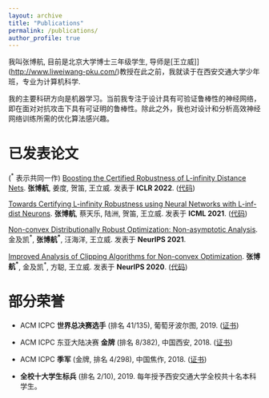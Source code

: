 ```yaml
---
layout: archive
title: "Publications"
permalink: /publications/
author_profile: true
---
```


我叫张博航, 目前是北京大学博士三年级学生, 导师是[王立威]](http://www.liweiwang-pku.com/)教授在此之前，我就读于在西安交通大学少年班，专业为计算机科学.

我的主要科研方向是机器学习。当前我专注于设计具有可验证鲁棒性的神经网络，即在面对对抗攻击下具有可证明的鲁棒性。除此之外，我也对设计和分析高效神经网络训练所需的优化算法感兴趣。


已发表论文
======
(<sup>\*</sup> 表示共同一作)
[Boosting the Certified Robustness of L-infinity Distance Nets](https://arxiv.org/abs/2110.06850). **张博航**, 姜度, 贺笛, 王立威. 发表于 **ICLR 2022**. ([代码](https://github.com/zbh2047/L_inf-dist-net-v2))

[Towards Certifying L-infinity Robustness using Neural Networks with L-inf-dist Neurons](https://arxiv.org/abs/2110.06850). **张博航**, 蔡天乐, 陆洲, 贺笛, 王立威. 发表于 **ICML 2021**. ([代码](https://github.com/zbh2047/L_inf-dist-net))

[Non-convex Distributionally Robust Optimization: Non-asymptotic Analysis](https://arxiv.org/abs/2110.12459). 金及凯<sup>\*</sup>, **张博航<sup>\*</sup>**, 汪海洋, 王立威. 发表于 **NeurIPS 2021**.

[Improved Analysis of Clipping Algorithms for Non-convex Optimization](https://arxiv.org/abs/2010.02519). **张博航<sup>\*</sup>**, 金及凯<sup>\*</sup>, 方聪, 王立威. 发表于 **NeurIPS 2020**. ([代码](https://github.com/zbh2047/clipping-algorithms))

部分荣誉
======

- ACM ICPC **世界总决赛选手** (排名 41/135), 葡萄牙波尔图, 2019. ([证书](/files/WorldFinalCertificate.pdf))

- ACM ICPC 东亚大陆决赛 **金牌** (排名 8/382), 中国西安, 2018. ([证书](/files/ECFinalCertificate.pdf))

- ACM ICPC **季军** (金牌, 排名 4/298), 中国焦作, 2018. ([证书](/files/JiaozuoCertificate))

- **全校十大学生标兵** (排名 2/10), 2019. 每年授予西安交通大学全校共十名本科学生。

